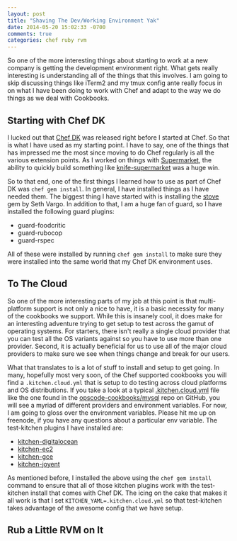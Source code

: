 ```yaml
---
layout: post
title: "Shaving The Dev/Working Environment Yak"
date: 2014-05-20 15:02:33 -0700
comments: true
categories: chef ruby rvm
---
```

So one of the more interesting things about starting to work at a new company is getting the development environment right. What gets really interesting is understanding all of the things that this involves. I am going to skip discussing things like iTerm2 and my tmux config ante really focus in on what I have been doing to work with Chef and adapt to the way we do things as we deal with Cookbooks.

## Starting with Chef DK

I lucked out that [Chef DK](http://www.getchef.com/downloads/chef-dk/) was released right before I started at Chef. So that is what I have used as my starting point. I have to say, one of the things that has impressed me the most since moving to do Chef regularly is all the various extension points. As I worked on things with [Supermarket](http://www.getchef.com/blog/2014/03/24/chef-supermarket-the-new-community-site/), the ability to quickly build something like [knife-supermarket](https://github.com/cwebberOps/knife-supermarket) was a huge win. 

So to that end, one of the first things I learned how to use as part of Chef DK was `chef gem install`. In general, I have installed things as I have needed them. The biggest thing I have started with is installing the [stove](https://github.com/sethvargo/stove) gem by Seth Vargo. In addition to that, I am a huge fan of guard, so I have installed the following guard plugins:

* guard-foodcritic 
* guard-rubocop 
* guard-rspec 

All of these were installed by running `chef gem install` to make sure they were installed into the same world that my Chef DK environment uses.

## To The Cloud

So one of the more interesting parts of my job at this point is that multi-platform support is not only a nice to have, it is a basic necessity for many of the cookbooks we support. While this is insanely cool, it does make for an interesting adventure trying to get setup to test across the gamut of operating systems. For starters, there isn't really a single cloud provider that you can test all the OS variants against so you have to use more than one provider. Second, it is actually beneficial for us to use all of the major cloud providers to make sure we see when things change and break for our users.

What that translates to is a lot of stuff to install and setup to get going. In many, hopefully most very soon, of the Chef supported cookbooks you will find a `.kitchen.cloud.yml` that is setup to do testing across cloud platforms and OS distributions. If you take a look at a typical [.kitchen.cloud.yml](https://github.com/opscode-cookbooks/mysql/blob/master/.kitchen.cloud.yml) file like the one found in the [opscode-cookbooks/mysql](https://github.com/opscode-cookbooks/mysql) repo on GitHub, you will see a myriad of different providers and environment variables. For now, I am going to gloss over the environment variables. Please hit me up on freenode, if you have any questions about a particular env variable. The test-kitchen plugins I have installed are:

* [kitchen-digitalocean](https://github.com/test-kitchen/kitchen-digitalocean)
* [kitchen-ec2](https://github.com/test-kitchen/kitchen-ec2)
* [kitchen-gce](https://github.com/anl/kitchen-gce)
* [kitchen-joyent](https://github.com/test-kitchen/kitchen-joyent)

As mentioned before, I installed the above using the `chef gem install` command to ensure that all of those kitchen plugins work with the test-kitchen install that comes with Chef DK. The icing on the cake that makes it all work is that I set `KITCHEN_YAML=.kitchen.cloud.yml` so that test-kitchen takes advantage of the awesome config that we have setup.

## Rub a Little RVM on It

